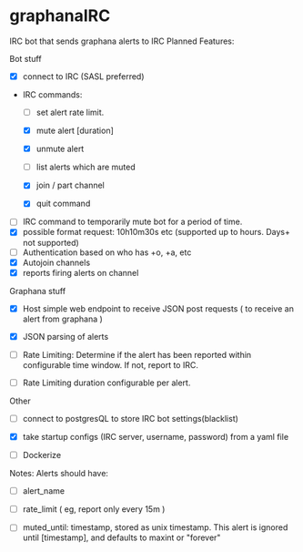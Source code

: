 # graphanaIRC
IRC bot that sends graphana alerts to IRC
Planned Features:

Bot stuff
- [X] connect to IRC (SASL preferred)
- IRC commands:
  - [ ] set alert rate limit.
  - [X] mute alert [duration]
  - [X] unmute alert 
  - [ ] list alerts which are muted
  
  - [X] join / part channel
  - [X] quit command

- [ ] IRC command to temporarily mute bot for a period of time.
- [X] possible format request: 10h10m30s etc (supported up to hours. Days+ not supported)
- [ ] Authentication based on who has +o, +a, etc
- [X] Autojoin channels
- [X] reports firing alerts on channel

Graphana stuff
- [X] Host simple web endpoint to receive JSON post requests ( to receive an alert from graphana )
- [X] JSON parsing of alerts
- [ ] Rate Limiting: Determine if the alert has been reported within configurable time window. If not, report to IRC.
- [ ] Rate Limiting duration configurable per alert.


Other
- [ ] connect to postgresQL to store IRC bot settings(blacklist)
- [X] take startup configs (IRC server, username, password) from a yaml file
- [ ] Dockerize


Notes:
Alerts should have:
- [ ] alert_name
- [ ] rate_limit ( eg, report only every 15m )
- [ ] muted_until: timestamp, stored as unix timestamp.
  This alert is ignored until [timestamp], and defaults to maxint or "forever"
  